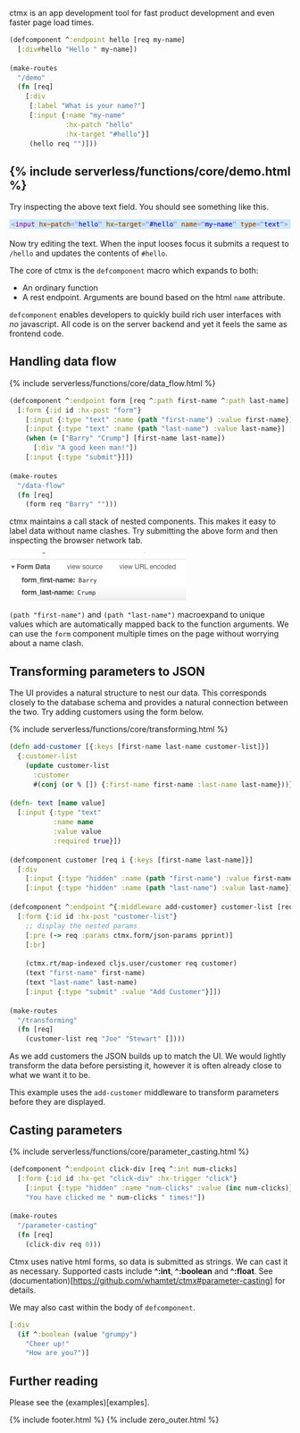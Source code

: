 ctmx is an app development tool for fast product development and even faster page load times.

```clojure
(defcomponent ^:endpoint hello [req my-name]
  [:div#hello "Hello " my-name])

(make-routes
  "/demo"
  (fn [req]
    [:div
     [:label "What is your name?"]
     [:input {:name "my-name"
              :hx-patch "hello"
              :hx-target "#hello"}]
     (hello req "")]))

```
{% include serverless/functions/core/demo.html %}
---
Try inspecting the above text field.  You should see something like this.

![](inspect.png)

Now try editing the text.  When the input looses focus it submits a request to `/hello` and updates the contents of `#hello`.

The core of ctmx is the `defcomponent` macro which expands to both:

- An ordinary function
- A rest endpoint.  Arguments are bound based on the html `name` attribute.

`defcomponent` enables developers to quickly build rich user interfaces with _no_ javascript.  All code is on the server backend and yet it feels the same as frontend code.

## Handling data flow

{% include serverless/functions/core/data_flow.html %}

```clojure
(defcomponent ^:endpoint form [req ^:path first-name ^:path last-name]
  [:form {:id id :hx-post "form"}
    [:input {:type "text" :name (path "first-name") :value first-name}] [:br]
    [:input {:type "text" :name (path "last-name") :value last-name}] [:br]
    (when (= ["Barry" "Crump"] [first-name last-name])
      [:div "A good keen man!"])
    [:input {:type "submit"}]])

(make-routes
  "/data-flow"
  (fn [req]
    (form req "Barry" "")))
```

ctmx maintains a call stack of nested components.  This makes it easy to label data without name clashes.  Try submitting the above form and then inspecting the browser network tab.

![](network.png)

`(path "first-name")` and `(path "last-name")` macroexpand to unique values which are automatically mapped back to the function arguments.  We can use the `form` component multiple times on the page without worrying about a name clash.

## Transforming parameters to JSON

The UI provides a natural structure to nest our data.  This corresponds closely to the database schema and provides a natural connection between the two.  Try adding customers using the form below.

{% include serverless/functions/core/transforming.html %}

```clojure
(defn add-customer [{:keys [first-name last-name customer-list]}]
  {:customer-list
    (update customer-list
      :customer
      #(conj (or % []) {:first-name first-name :last-name last-name}))})

(defn- text [name value]
  [:input {:type "text"
           :name name
           :value value
           :required true}])

(defcomponent customer [req i {:keys [first-name last-name]}]
  [:div
    [:input {:type "hidden" :name (path "first-name") :value first-name}]
    [:input {:type "hidden" :name (path "last-name") :value last-name}]])

(defcomponent ^:endpoint ^{:middleware add-customer} customer-list [req first-name last-name ^:json customer]
  [:form {:id id :hx-post "customer-list"}
    ;; display the nested params
    [:pre (-> req :params ctmx.form/json-params pprint)]
    [:br]

    (ctmx.rt/map-indexed cljs.user/customer req customer)
    (text "first-name" first-name)
    (text "last-name" last-name)
    [:input {:type "submit" :value "Add Customer"}]])

(make-routes
  "/transforming"
  (fn [req]
    (customer-list req "Joe" "Stewart" [])))
```

As we add customers the JSON builds up to match the UI.  We would lightly transform the data before persisting it, however it is often already close to what we want it to be.

This example uses the `add-customer` middleware to transform parameters before they are displayed.

## Casting parameters

{% include serverless/functions/core/parameter_casting.html %}

```clojure
(defcomponent ^:endpoint click-div [req ^:int num-clicks]
  [:form {:id id :hx-get "click-div" :hx-trigger "click"}
    [:input {:type "hidden" :name "num-clicks" :value (inc num-clicks)}]
    "You have clicked me " num-clicks " times!"])

(make-routes
  "/parameter-casting"
  (fn [req]
    (click-div req 0)))
```

Ctmx uses native html forms, so data is submitted as strings.  We can cast it as necessary.  Supported casts include **^:int**, **^:boolean** and **^:float**. See (documentation)[https://github.com/whamtet/ctmx#parameter-casting] for details.

We may also cast within the body of `defcomponent`.

```clojure
[:div
  (if ^:boolean (value "grumpy")
    "Cheer up!"
    "How are you?")]
```

## Further reading

Please see the (examples)[examples].

{% include footer.html %}
{% include zero_outer.html %}
